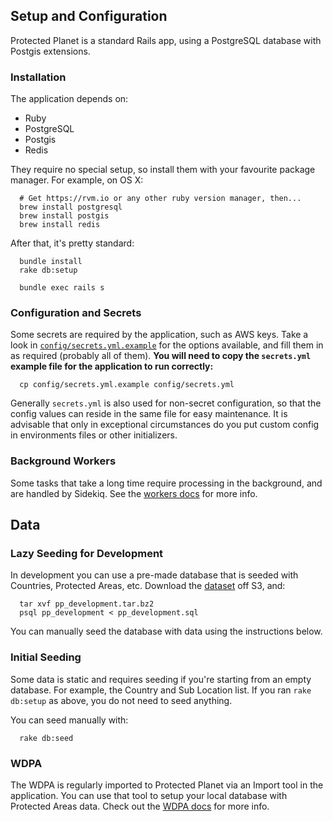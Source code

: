 ## Setup and Configuration

Protected Planet is a standard Rails app, using a PostgreSQL database with
Postgis extensions.

### Installation

The application depends on:

* Ruby
* PostgreSQL
* Postgis
* Redis

They require no special setup, so install them with your favourite
package manager. For example, on OS X:

```
  # Get https://rvm.io or any other ruby version manager, then...
  brew install postgresql
  brew install postgis
  brew install redis
```

After that, it's pretty standard:

```
  bundle install
  rake db:setup

  bundle exec rails s
```

### Configuration and Secrets

Some secrets are required by the application, such as AWS keys. Take a
look in [`config/secrets.yml.example`](config/secrets.yml.example) for
the options available, and fill them in as required (probably all of
them). **You will need to copy the `secrets.yml` example file for the
application to run correctly:**

```
  cp config/secrets.yml.example config/secrets.yml
```

Generally `secrets.yml` is also used for non-secret configuration, so
that the config values can reside in the same file for easy maintenance.
It is advisable that only in exceptional circumstances do you put custom
config in environments files or other initializers.

### Background Workers

Some tasks that take a long time require processing in the background,
and are handled by Sidekiq. See the [workers docs](workers.md) for more
info.

## Data

### Lazy Seeding for Development

In development you can use a pre-made database that is seeded with Countries,
Protected Areas, etc. Download the
[dataset](http://protectedplanet.s3.amazonaws.com/pp_development.tar.bz2) off
S3, and:

```
  tar xvf pp_development.tar.bz2
  psql pp_development < pp_development.sql
```

You can manually seed the database with data using the instructions below.

### Initial Seeding

Some data is static and requires seeding if you're starting from an
empty database. For example, the Country and Sub Location list. If you
ran `rake db:setup` as above, you do not need to seed anything.

You can seed manually with:

```
  rake db:seed
```

### WDPA

The WDPA is regularly imported to Protected Planet via an Import tool in
the application. You can use that tool to setup your local database with
Protected Areas data. Check out the [WDPA docs](wdpa.md) for more info.
